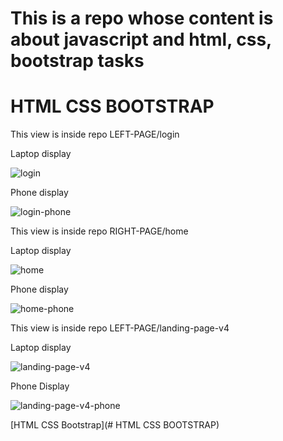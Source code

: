 # This is a repo whose content is about javascript and html, css, bootstrap tasks


# HTML CSS BOOTSTRAP
This view is inside repo LEFT-PAGE/login

Laptop display

![login](https://user-images.githubusercontent.com/55839592/99247760-f98dd180-2839-11eb-9207-84e47d7e1906.png)

Phone display

![login-phone](https://user-images.githubusercontent.com/55839592/99247767-fbf02b80-2839-11eb-9017-75210acbe6c6.png)

This view is inside repo RIGHT-PAGE/home

Laptop display

![home](https://user-images.githubusercontent.com/55839592/99248145-98b2c900-283a-11eb-858a-7c11498a3079.png)

Phone display

![home-phone](https://user-images.githubusercontent.com/55839592/99248151-9a7c8c80-283a-11eb-8994-a47b8bc534cb.png)

This view is inside repo LEFT-PAGE/landing-page-v4

Laptop display

![landing-page-v4](https://user-images.githubusercontent.com/55839592/99248157-9b152300-283a-11eb-90ff-4681130380d8.png)

Phone Display

![landing-page-v4-phone](https://user-images.githubusercontent.com/55839592/99248164-9cdee680-283a-11eb-8177-84f0cf30f0f6.png)

[HTML CSS Bootstrap](# HTML CSS BOOTSTRAP)
